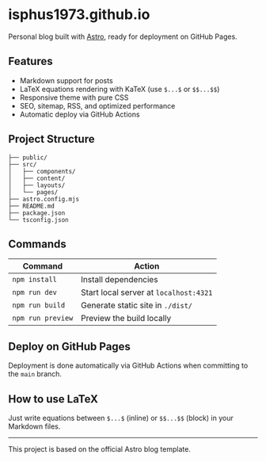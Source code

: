 # isphus1973.github.io

Personal blog built with [Astro](https://astro.build/), ready for deployment on GitHub Pages.

## Features

- Markdown support for posts
- LaTeX equations rendering with KaTeX (use `$...$` or `$$...$$`)
- Responsive theme with pure CSS
- SEO, sitemap, RSS, and optimized performance
- Automatic deploy via GitHub Actions

## Project Structure

```
├── public/
├── src/
│   ├── components/
│   ├── content/
│   ├── layouts/
│   └── pages/
├── astro.config.mjs
├── README.md
├── package.json
└── tsconfig.json
```

## Commands

| Command           | Action                                         |
|------------------|------------------------------------------------|
| `npm install`     | Install dependencies                           |
| `npm run dev`     | Start local server at `localhost:4321`         |
| `npm run build`   | Generate static site in `./dist/`              |
| `npm run preview` | Preview the build locally                      |

## Deploy on GitHub Pages

Deployment is done automatically via GitHub Actions when committing to the `main` branch.

## How to use LaTeX

Just write equations between `$...$` (inline) or `$$...$$` (block) in your Markdown files.

---

This project is based on the official Astro blog template.
